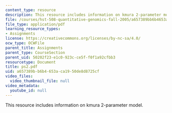 ```yaml
---
content_type: resource
description: This resource includes information on kmura 2-parameter model.
file: /courses/hst-508-quantitative-genomics-fall-2005/a657389bb6b4653aca1950de8d8725cf_ps2.pdf
file_type: application/pdf
learning_resource_types:
- Assignments
license: https://creativecommons.org/licenses/by-nc-sa/4.0/
ocw_type: OCWFile
parent_title: Assignments
parent_type: CourseSection
parent_uid: 50202f23-e1c0-923c-ce5f-f0f1a92cfbb3
resourcetype: Document
title: ps2.pdf
uid: a657389b-b6b4-653a-ca19-50de8d8725cf
video_files:
  video_thumbnail_file: null
video_metadata:
  youtube_id: null
---
```

This resource includes information on kmura 2-parameter model.